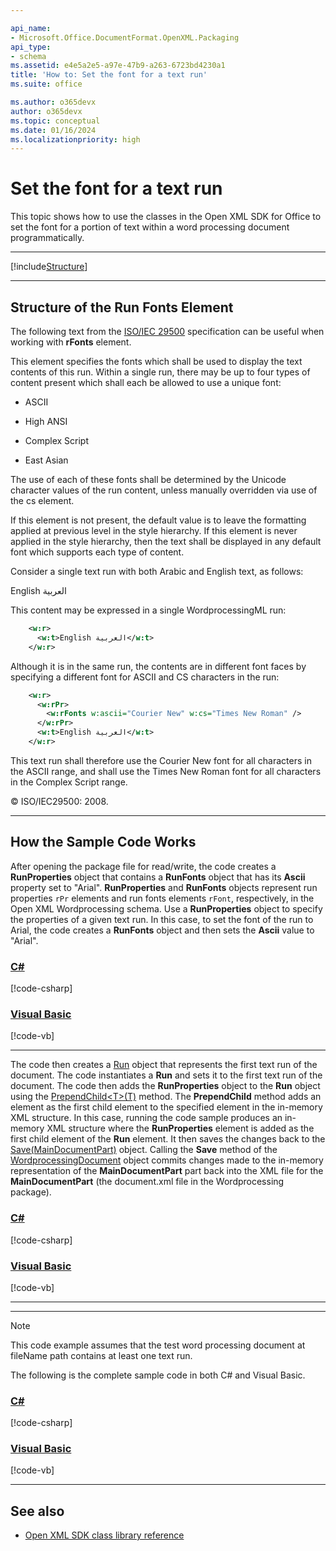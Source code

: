 ```yaml
---

api_name:
- Microsoft.Office.DocumentFormat.OpenXML.Packaging
api_type:
- schema
ms.assetid: e4e5a2e5-a97e-47b9-a263-6723bd4230a1
title: 'How to: Set the font for a text run'
ms.suite: office

ms.author: o365devx
author: o365devx
ms.topic: conceptual
ms.date: 01/16/2024
ms.localizationpriority: high
---
```

# Set the font for a text run

This topic shows how to use the classes in the Open XML SDK for
Office to set the font for a portion of text within a word processing
document programmatically.



--------------------------------------------------------------------------------
[!include[Structure](../includes/word/packages-and-document-parts.md)]


--------------------------------------------------------------------------------

## Structure of the Run Fonts Element

The following text from the [ISO/IEC
29500](https://www.iso.org/standard/71691.html) specification can
be useful when working with **rFonts** element.

This element specifies the fonts which shall be used to display the text
contents of this run. Within a single run, there may be up to four types
of content present which shall each be allowed to use a unique font:

-   ASCII

-   High ANSI

-   Complex Script

-   East Asian

The use of each of these fonts shall be determined by the Unicode
character values of the run content, unless manually overridden via use
of the cs element.

If this element is not present, the default value is to leave the
formatting applied at previous level in the style hierarchy. If this
element is never applied in the style hierarchy, then the text shall be
displayed in any default font which supports each type of content.

Consider a single text run with both Arabic and English text, as
follows:

English العربية

This content may be expressed in a single WordprocessingML run:

```xml
    <w:r>
      <w:t>English العربية</w:t>
    </w:r>
```

Although it is in the same run, the contents are in different font faces
by specifying a different font for ASCII and CS characters in the run:

```xml
    <w:r>
      <w:rPr>
        <w:rFonts w:ascii="Courier New" w:cs="Times New Roman" />
      </w:rPr>
      <w:t>English العربية</w:t>
    </w:r>
```

This text run shall therefore use the Courier New font for all
characters in the ASCII range, and shall use the Times New Roman font
for all characters in the Complex Script range.

© ISO/IEC29500: 2008.


--------------------------------------------------------------------------------
## How the Sample Code Works

After opening the package file for read/write, the code creates a **RunProperties** object that contains a **RunFonts** object that has its **Ascii** property set to "Arial". **RunProperties** and **RunFonts** objects represent run properties
`rPr` elements and run fonts elements
`rFont`, respectively, in the Open XML
Wordprocessing schema. Use a **RunProperties**
object to specify the properties of a given text run. In this case, to
set the font of the run to Arial, the code creates a **RunFonts** object and then sets the **Ascii** value to "Arial".

### [C#](#tab/cs-1)
[!code-csharp[](../../samples/word/set_the_font_for_a_text_run/cs/Program.cs#snippet1)]
### [Visual Basic](#tab/vb-1)
[!code-vb[](../../samples/word/set_the_font_for_a_text_run/vb/Program.vb#snippet1)]
***


The code then creates a [Run](https://learn.microsoft.com/dotnet/api/documentformat.openxml.wordprocessing.run) object that represents the first text
run of the document. The code instantiates a **Run** and sets it to the first text run of the
document. The code then adds the **RunProperties** object to the **Run** object using the [PrependChild\<T\>(T)](https://learn.microsoft.com/dotnet/api/documentformat.openxml.openxmlelement.prependchild) method. The **PrependChild** method adds an element as the first
child element to the specified element in the in-memory XML structure.
In this case, running the code sample produces an in-memory XML
structure where the **RunProperties** element
is added as the first child element of the **Run** element. It then saves the changes back to
the [Save(MainDocumentPart)](https://learn.microsoft.com/dotnet/api/documentformat.openxml.wordprocessing.document.save) object. Calling the
**Save** method of the [WordprocessingDocument](https://learn.microsoft.com/dotnet/api/documentformat.openxml.packaging.wordprocessingdocument) object commits
changes made to the in-memory representation of the **MainDocumentPart** part back into the XML file for
the **MainDocumentPart** (the document.xml file
in the Wordprocessing package).

### [C#](#tab/cs-2)
[!code-csharp[](../../samples/word/set_the_font_for_a_text_run/cs/Program.cs#snippet2)]
### [Visual Basic](#tab/vb-2)
[!code-vb[](../../samples/word/set_the_font_for_a_text_run/vb/Program.vb#snippet2)]
***


--------------------------------------------------------------------------------

> [!NOTE]
> This code example assumes that the test word processing document at fileName path contains at least one text run.

The following is the complete sample code in both C\# and Visual Basic.

### [C#](#tab/cs)
[!code-csharp[](../../samples/word/set_the_font_for_a_text_run/cs/Program.cs#snippet0)]

### [Visual Basic](#tab/vb)
[!code-vb[](../../samples/word/set_the_font_for_a_text_run/vb/Program.vb#snippet0)]

--------------------------------------------------------------------------------
## See also


- [Open XML SDK class library reference](/office/open-xml/open-xml-sdk)
